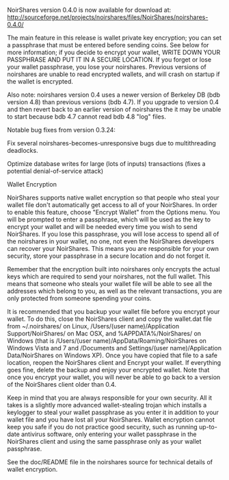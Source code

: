 NoirShares version 0.4.0 is now available for download at:
http://sourceforge.net/projects/noirshares/files/NoirShares/noirshares-0.4.0/

The main feature in this release is wallet private key encryption;
you can set a passphrase that must be entered before sending coins.
See below for more information; if you decide to encrypt your wallet,
WRITE DOWN YOUR PASSPHRASE AND PUT IT IN A SECURE LOCATION. If you
forget or lose your wallet passphrase, you lose your noirshares.
Previous versions of noirshares are unable to read encrypted wallets,
and will crash on startup if the wallet is encrypted.

Also note: noirshares version 0.4 uses a newer version of Berkeley DB
(bdb version 4.8) than previous versions (bdb 4.7). If you upgrade
to version 0.4 and then revert back to an earlier version of noirshares
the it may be unable to start because bdb 4.7 cannot read bdb 4.8
"log" files.


Notable bug fixes from version 0.3.24:

Fix several noirshares-becomes-unresponsive bugs due to multithreading
deadlocks.

Optimize database writes for large (lots of inputs) transactions
(fixes a potential denial-of-service attack)


Wallet Encryption

NoirShares supports native wallet encryption so that people who steal your
wallet file don't automatically get access to all of your NoirShares.
In order to enable this feature, choose "Encrypt Wallet" from the
Options menu.  You will be prompted to enter a passphrase, which
will be used as the key to encrypt your wallet and will be needed
every time you wish to send NoirShares.  If you lose this passphrase,
you will lose access to spend all of the noirshares in your wallet,
no one, not even the NoirShares developers can recover your NoirShares.
This means you are responsible for your own security, store your
passphrase in a secure location and do not forget it.

Remember that the encryption built into noirshares only encrypts the
actual keys which are required to send your noirshares, not the full
wallet.  This means that someone who steals your wallet file will
be able to see all the addresses which belong to you, as well as the
relevant transactions, you are only protected from someone spending
your coins.

It is recommended that you backup your wallet file before you
encrypt your wallet.  To do this, close the NoirShares client and
copy the wallet.dat file from ~/.noirshares/ on Linux, /Users/(user
name)/Application Support/NoirShares/ on Mac OSX, and %APPDATA%/NoirShares/
on Windows (that is /Users/(user name)/AppData/Roaming/NoirShares on
Windows Vista and 7 and /Documents and Settings/(user name)/Application
Data/NoirShares on Windows XP).  Once you have copied that file to a
safe location, reopen the NoirShares client and Encrypt your wallet.
If everything goes fine, delete the backup and enjoy your encrypted
wallet.  Note that once you encrypt your wallet, you will never be
able to go back to a version of the NoirShares client older than 0.4.

Keep in mind that you are always responsible for your own security.
All it takes is a slightly more advanced wallet-stealing trojan which
installs a keylogger to steal your wallet passphrase as you enter it
in addition to your wallet file and you have lost all your NoirShares.
Wallet encryption cannot keep you safe if you do not practice
good security, such as running up-to-date antivirus software, only
entering your wallet passphrase in the NoirShares client and using the
same passphrase only as your wallet passphrase.

See the doc/README file in the noirshares source for technical details
of wallet encryption.
